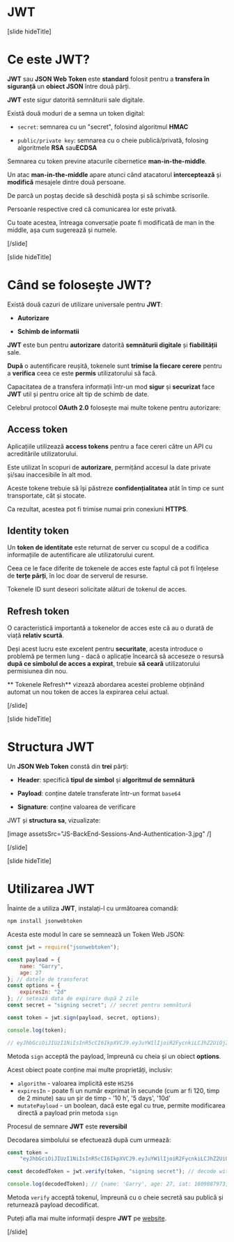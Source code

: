 # JWT

[slide hideTitle]

# Ce este JWT?

**JWT** sau **JSON Web Token** este **standard** folosit pentru a **transfera în siguranță** un **obiect JSON** între două părți.

**JWT** este sigur datorită semnăturii sale digitale.

Există două moduri de a semna un token digital:

- `secret`: semnarea cu un "secret", folosind algoritmul **HMAC**

- `public/private key`: semnarea cu o cheie publică/privată, folosing algoritmele **RSA** sau**ECDSA**

Semnarea cu token previne atacurile cibernetice **man-in-the-middle**.

Un atac **man-in-the-middle** apare atunci când atacatorul **interceptează** și **modifică** mesajele dintre două persoane.

De parcă un poștaș decide să deschidă poșta și să schimbe scrisorile.

Persoanle respective cred că comunicarea lor este privată.

Cu toate acestea, întreaga conversație poate fi modificată de man in the middle, așa cum sugerează și numele.

[/slide]

[slide hideTitle]

# Când se folosește JWT?

Există două cazuri de utilizare universale pentru **JWT**:

- **Autorizare**

- **Schimb de informatii**

**JWT** este bun pentru **autorizare** datorită **semnăturii digitale** și **fiabilității** sale.

**După** o autentificare reușită, tokenele sunt **trimise la fiecare cerere** pentru a **verifica** ceea ce este **permis** utilizatorului să facă.

Capacitatea de a transfera informații într-un mod **sigur** și **securizat** face **JWT** util și pentru orice alt tip de schimb de date.

Celebrul protocol **OAuth 2.0** folosește mai multe tokene pentru autorizare:

## Access token 

Aplicațiile utilizează **access tokens** pentru a face cereri către un API cu acreditările utilizatorului.

Este utilizat în scopuri de **autorizare**, permițând accesul la date private și/sau inaccesibile în alt mod.

Aceste tokene trebuie să își păstreze **confidențialitatea** atât în ​​timp ce sunt transportate, cât și stocate.

Ca rezultat, acestea pot fi trimise numai prin conexiuni **HTTPS**.

## Identity token

Un **token de identitate** este returnat de server cu scopul de a codifica informațiile de autentificare ale utilizatorului curent.

Ceea ce le face diferite de tokenele de acces este faptul că pot fi înțelese de **terțe părți**, în loc doar de serverul de resurse.

Tokenele ID sunt deseori solicitate alături de tokenul de acces.

## Refresh token 

O caracteristică importantă a tokenelor de acces este că au o durată de viață **relativ scurtă**.

Deși acest lucru este excelent pentru **securitate**, acesta introduce o problemă pe termen lung - dacă o aplicație încearcă să acceseze o resursă **după ce simbolul de acces a expirat**, trebuie **să ceară** utilizatorului permisiunea din nou.

** Tokenele Refresh** vizează abordarea acestei probleme obținând automat un nou token de acces la expirarea celui actual.

[/slide]

[slide hideTitle]

#  Structura JWT 

Un **JSON Web Token** constă din **trei** părți:

- **Header**: specifică **tipul de simbol** și **algoritmul de semnătură**

- **Payload**: conține datele transferate într-un format `base64`

- **Signature**: conține valoarea de verificare

JWT și **structura sa**, vizualizate:

[image assetsSrc="JS-BackEnd-Sessions-And-Authentication-3.jpg" /]

[/slide]

[slide hideTitle]

#  Utilizarea JWT 

Înainte de a utiliza **JWT**, instalați-l cu următoarea comandă:

```js
npm install jsonwebtoken
```

Acesta este modul în care se semnează un Token Web JSON:

```js
const jwt = require("jsonwebtoken");

const payload = {
    name: "Garry",
    age: 27
}; // datele de transferat
const options = {
    expiresIn: "2d"
}; // setează data de expirare după 2 zile
const secret = "signing secret"; // secret pentru semnătură

const token = jwt.sign(payload, secret, options);

console.log(token);

// eyJhbGciOiJIUzI1NiIsInR5cCI6IkpXVCJ9.eyJuYW1lIjoiR2FycnkiLCJhZ2UiOjI3LCJpYXQiOjE2MDk4ODc5NzMsImV4cCI6MTYxMDA2MDc3M30.AIuFu04O39uokaGwfxy7iWzjr9vnsI00gqxXJ-peT8Y
```
Metoda `sign` acceptă the payload, împreună cu cheia și un obiect **options**.

Acest obiect poate conține mai multe proprietăți, inclusiv:

- `algorithm` - valoarea implicită este `HS256`
- `expiresIn` - poate fi un număr exprimat în secunde (cum ar fi 120, timp de 2 minute) sau un șir de timp - '10 h', '5 days', '10d'
- `mutatePayload` - un boolean, dacă este egal cu true, permite modificarea directă a payload prin metoda `sign`

Procesul de semnare **JWT** este **reversibil**

Decodarea simbolului se efectuează după cum urmează:

```js
const token =
    "eyJhbGciOiJIUzI1NiIsInR5cCI6IkpXVCJ9.eyJuYW1lIjoiR2FycnkiLCJhZ2UiOjI3LCJpYXQiOjE2MDk4ODc5NzMsImV4cCI6MTYxMDA2MDc3M30.AIuFu04O39uokaGwfxy7iWzjr9vnsI00gqxXJ-peT8Y";

const decodedToken = jwt.verify(token, "signing secret"); // decode with the initial secret key

console.log(decodedToken); // {name: 'Garry', age: 27, iat: 1609887973, exp: 1610060773}
```

Metoda `verify` acceptă tokenul, împreună cu o cheie secretă sau publică și returnează payload decodificat.

Puteți afla mai multe informații despre **JWT** pe [website](https://jwt.io/).

[/slide]

